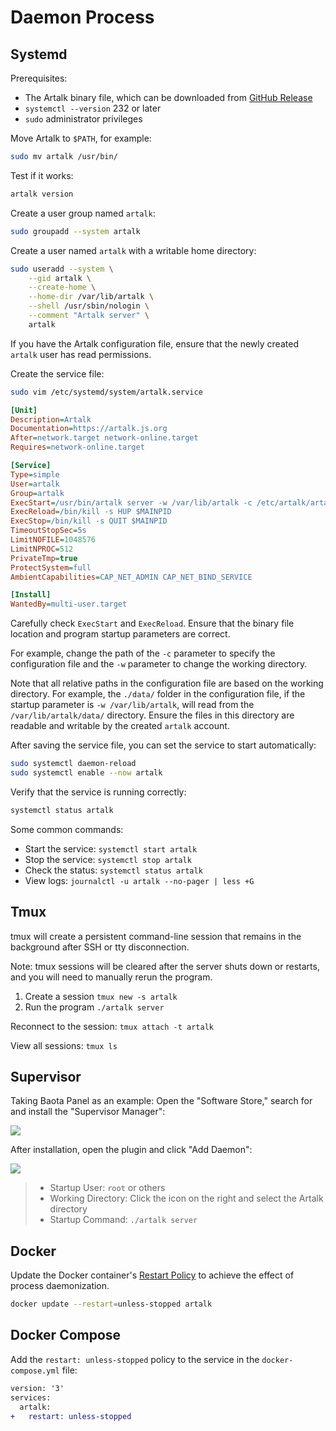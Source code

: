 # Daemon Process

## Systemd

Prerequisites:

- The Artalk binary file, which can be downloaded from [GitHub Release](https://github.com/ArtalkJS/Artalk/releases)
- `systemctl --version` 232 or later
- `sudo` administrator privileges

Move Artalk to `$PATH`, for example:

```bash
sudo mv artalk /usr/bin/
```

Test if it works:

```bash
artalk version
```

Create a user group named `artalk`:

```bash
sudo groupadd --system artalk
```

Create a user named `artalk` with a writable home directory:

```bash
sudo useradd --system \
    --gid artalk \
    --create-home \
    --home-dir /var/lib/artalk \
    --shell /usr/sbin/nologin \
    --comment "Artalk server" \
    artalk
```

If you have the Artalk configuration file, ensure that the newly created `artalk` user has read permissions.

Create the service file:

```bash
sudo vim /etc/systemd/system/artalk.service
```

```ini
[Unit]
Description=Artalk
Documentation=https://artalk.js.org
After=network.target network-online.target
Requires=network-online.target

[Service]
Type=simple
User=artalk
Group=artalk
ExecStart=/usr/bin/artalk server -w /var/lib/artalk -c /etc/artalk/artalk.yml
ExecReload=/bin/kill -s HUP $MAINPID
ExecStop=/bin/kill -s QUIT $MAINPID
TimeoutStopSec=5s
LimitNOFILE=1048576
LimitNPROC=512
PrivateTmp=true
ProtectSystem=full
AmbientCapabilities=CAP_NET_ADMIN CAP_NET_BIND_SERVICE

[Install]
WantedBy=multi-user.target
```

Carefully check `ExecStart` and `ExecReload`. Ensure that the binary file location and program startup parameters are correct.

For example, change the path of the `-c` parameter to specify the configuration file and the `-w` parameter to change the working directory.

Note that all relative paths in the configuration file are based on the working directory. For example, the `./data/` folder in the configuration file, if the startup parameter is `-w /var/lib/artalk`, will read from the `/var/lib/artalk/data/` directory. Ensure the files in this directory are readable and writable by the created `artalk` account.

After saving the service file, you can set the service to start automatically:

```bash
sudo systemctl daemon-reload
sudo systemctl enable --now artalk
```

Verify that the service is running correctly:

```bash
systemctl status artalk
```

Some common commands:

- Start the service: `systemctl start artalk`
- Stop the service: `systemctl stop artalk`
- Check the status: `systemctl status artalk`
- View logs: `journalctl -u artalk --no-pager | less +G`

## Tmux

tmux will create a persistent command-line session that remains in the background after SSH or tty disconnection.

Note: tmux sessions will be cleared after the server shuts down or restarts, and you will need to manually rerun the program.

1. Create a session `tmux new -s artalk`
2. Run the program `./artalk server`

Reconnect to the session: `tmux attach -t artalk`

View all sessions: `tmux ls`

## Supervisor

Taking Baota Panel as an example: Open the "Software Store," search for and install the "Supervisor Manager":

![](/images/baota-supervisor/0.png)

After installation, open the plugin and click "Add Daemon":

![](/images/baota-supervisor/1.png)

> - Startup User: `root` or others
> - Working Directory: Click the icon on the right and select the Artalk directory
> - Startup Command: `./artalk server`

## Docker

Update the Docker container's [Restart Policy](https://docs.docker.com/config/containers/start-containers-automatically/#use-a-restart-policy) to achieve the effect of process daemonization.

```bash
docker update --restart=unless-stopped artalk
```

## Docker Compose

Add the `restart: unless-stopped` policy to the service in the `docker-compose.yml` file:

```diff
version: '3'
services:
  artalk:
+   restart: unless-stopped
```
